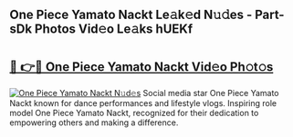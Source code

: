 ## One Piece Yamato Nackt Le𝚊k𝚎d N𝚞𝚍es - Part-sDk Photos Vid𝚎o Le𝚊ks hUEKf

# <h2><a href="http://fb4nuh.evod.top/?m=One+Piece+Yamato+Nackt">🔗 👉🔴 One Piece Yamato Nackt Vid𝚎o Ph𝚘t𝚘s</a></h2>

[![One Piece Yamato Nackt N𝚞d𝚎s](https://i.imgur.com/8V9OHl7.gif)](http://fb4nuh.evod.top/?m=One+Piece+Yamato+Nackt)
Social media star One Piece Yamato Nackt known for dance performances and lifestyle vlogs. Inspiring role model One Piece Yamato Nackt, recognized for their dedication to empowering others and making a difference. 
